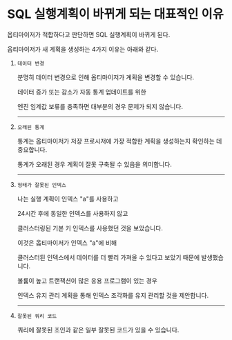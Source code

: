 # SQL 실행계획이 바뀌게 되는 대표적인 이유

옵티마이저가 적합하다고 판단하면 SQL 실행계획이 바뀌게 된다.

옵티마이저가 새 계획을 생성하는 4가지 이유는 아래와 같다.

1. `데이터 변경`

   분명히 데이터 변경으로 인해 옵티마이저가 계획을 변경할 수 있습니다.

   데이터 증가 또는 감소가 자동 통계 업데이트를 위한

   엔진 임계값 보류를 충족하면 대부분의 경우 문제가 되지 않습니다.
    
   ---

2. `오래된 통계`

   통계는 옵티마이저가 저장 프로시저에 가장 적합한 계획을 생성하는지 확인하는 데 중요합니다.

   통계가 오래된 경우 계획이 잘못 구축될 수 있음을 의미합니다.
    
   ---

3. `형태가 잘못된 인덱스`

   나는 실행 계획이 인덱스 "a"를 사용하고

   24시간 후에 동일한 인덱스를 사용하지 않고

   클러스터링된 기본 키 인덱스를 사용했던 것을 보았습니다.

   이것은 옵티마이저가 인덱스 "a"에 비해

   클러스터된 인덱스에서 데이터를 더 빨리 가져올 수 있다고 보았기 때문에 발생했습니다.

   볼륨이 높고 트랜잭션이 많은 응용 프로그램이 있는 경우

   인덱스 유지 관리 계획을 통해 인덱스 조각화를 유지 관리할 것을 제안합니다.
    
   ---

4. `잘못된 쿼리 코드`

   쿼리에 잘못된 조인과 같은 일부 잘못된 코드가 있을 수 있습니다.